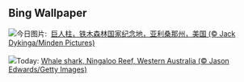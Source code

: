 ## Bing Wallpaper
![](https://www.bing.com/th?id=OHR.IronwoodCactus_ZH-CN9290037977_UHD.jpg&w=1000)今日图片: &nbsp;[巨人柱，铁木森林国家纪念地，亚利桑那州，美国 (© Jack Dykinga/Minden Pictures)](https://www.bing.com/th?id=OHR.IronwoodCactus_ZH-CN9290037977_UHD.jpg)
<br><br/>
![](https://www.bing.com/th?id=OHR.NingalooShark_EN-US2673625094_UHD.jpg&w=1000)Today: [Whale shark, Ningaloo Reef, Western Australia (© Jason Edwards/Getty Images)](https://www.bing.com/th?id=OHR.NingalooShark_EN-US2673625094_UHD.jpg)
<br><br/>
